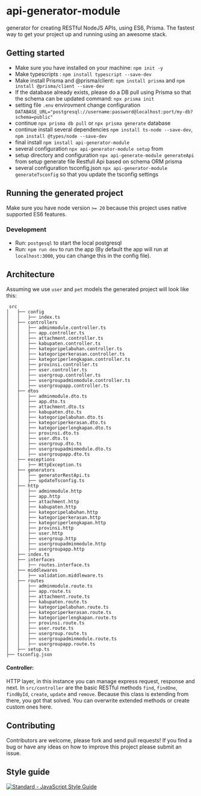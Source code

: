 # api-generator-module


generator for creating RESTful NodeJS APIs, using ES6, Prisma. The fastest way to get your project up and running using an awesome stack.


## Getting started

- Make sure you have installed on your machine: `npm init -y`
- Make typescripts : `npm install typescript --save-dev`
- Make install Prisma and @prisma/client: `npm install prisma` and `npm install @prisma/client --save-dev`
- If the database already exists, please do a DB pull using Prisma so that the schema can be updated command: `npx prisma init` 
- setting file `.env` envirovment change configuration `DATABASE_URL="postgresql://username:password@localhost:port/my-db?schema=public"`
- continue `npx prisma db pull` or `npx prisma generate` database 
- continue install several dependencies `npm install ts-node --save-dev`, `npm install @types/node --save-dev`
- final install `npm install api-generator-module`
- several configuration `npx api-generator-module setup` from 
- setup directory and configuration `npx api-generate-module generateApi` from setup generate file Restfull Api based on schema ORM prisma 
- several configuration tsconfig.json `npx api-generator-module generateTsconfig` so that you update the tsconfig settings

## Running the generated project

Make sure you have node version `>= 20` because this project uses native supported ES6 features.

### Development

- Run: `postgesql` to start the local postgresql
- Run: `npm run dev` to run the app (By default the app will run at `localhost:3000`, you can change this in the config file).

## Architecture
Assuming we use `user` and `pet` models the generated project will look like this:

```
 src
│   ├── config
│   │   ├── index.ts
│   ├── controllers
│   │   ├── adminmodule.controller.ts
│   │   ├── app.controller.ts
│   │   ├── attachment.controller.ts
│   │   ├── kabupaten.controller.ts
│   │   ├── kategoripelabuhan.controller.ts
│   │   ├── kategoriperkerasan.controller.ts
│   │   ├── kategoriperlengkapan.controller.ts
│   │   ├── provinsi.controller.ts
│   │   ├── user.controller.ts
│   │   ├── usergroup.controller.ts
│   │   ├── usergroupadminmodule.controller.ts
│   │   ├── usergroupapp.controller.ts
│   ├── dtos
│   │   ├── adminmodule.dto.ts
│   │   ├── app.dto.ts
│   │   ├── attachment.dto.ts
│   │   ├── kabupaten.dto.ts
│   │   ├── kategoripelabuhan.dto.ts
│   │   ├── kategoriperkerasan.dto.ts
│   │   ├── kategoriperlengkapan.dto.ts
│   │   ├── provinsi.dto.ts
│   │   ├── user.dto.ts
│   │   ├── usergroup.dto.ts
│   │   ├── usergroupadminmodule.dto.ts
│   │   ├── usergroupapp.dto.ts
│   ├── exceptions
│   │   ├── HttpException.ts
│   ├── generators
│   │   ├── generatorRestApi.ts
│   │   ├── updateTsconfig.ts
│   ├── http
│   │   ├── adminmodule.http
│   │   ├── app.http
│   │   ├── attachment.http
│   │   ├── kabupaten.http
│   │   ├── kategoripelabuhan.http
│   │   ├── kategoriperkerasan.http
│   │   ├── kategoriperlengkapan.http
│   │   ├── provinsi.http
│   │   ├── user.http
│   │   ├── usergroup.http
│   │   ├── usergroupadminmodule.http
│   │   ├── usergroupapp.http
│   ├── index.ts
│   ├── interfaces
│   │   ├── routes.interface.ts
│   ├── middlewares
│   │   ├── validation.middleware.ts
│   ├── routes
│   │   ├── adminmodule.route.ts
│   │   ├── app.route.ts
│   │   ├── attachment.route.ts
│   │   ├── kabupaten.route.ts
│   │   ├── kategoripelabuhan.route.ts
│   │   ├── kategoriperkerasan.route.ts
│   │   ├── kategoriperlengkapan.route.ts
│   │   ├── provinsi.route.ts
│   │   ├── user.route.ts
│   │   ├── usergroup.route.ts
│   │   ├── usergroupadminmodule.route.ts
│   │   ├── usergroupapp.route.ts
│   ├── setup.ts
├── tsconfig.json
```

#### Controller:
HTTP layer, in this instance you can manage express request, response and next. In `src/controller` are the basic RESTful methods `find`, `findOne`, `findById`, `create`, `update` and `remove`. Because this class is extending from there, you got that solved. You can overwrite extended methods or create custom ones here.


## Contributing
Contributors are welcome, please fork and send pull requests! If you find a bug or have any ideas on how to improve this project please submit an issue.


## Style guide
[![Standard - JavaScript Style Guide](https://cdn.rawgit.com/feross/standard/master/badge.svg)](https://github.com/feross/standard)
